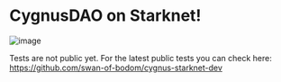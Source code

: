 # CygnusDAO on Starknet!

![image](https://github.com/CygnusDAO/cygnus-starknet/assets/97303883/6df27f6d-c6b8-4748-bf63-d1a48f36867a)

Tests are not public yet. For the latest public tests you can check here: https://github.com/swan-of-bodom/cygnus-starknet-dev
